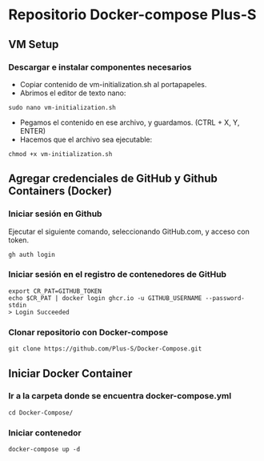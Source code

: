 # Repositorio Docker-compose Plus-S
## VM Setup
### Descargar e instalar componentes necesarios

+ Copiar contenido de vm-initialization.sh al portapapeles.
+ Abrimos el editor de texto nano:
```
sudo nano vm-initialization.sh
```
+ Pegamos el contenido en ese archivo, y guardamos. (CTRL + X, Y, ENTER)
+ Hacemos que el archivo sea ejecutable:
```
chmod +x vm-initialization.sh
```

## Agregar credenciales de GitHub y Github Containers (Docker)
### Iniciar sesión en Github
Ejecutar el siguiente comando, seleccionando GitHub.com, y acceso con token.
```
gh auth login
```

### Iniciar sesión en el registro de contenedores de GitHub
```
export CR_PAT=GITHUB_TOKEN
echo $CR_PAT | docker login ghcr.io -u GITHUB_USERNAME --password-stdin
> Login Succeeded
```

### Clonar repositorio con Docker-compose
```
git clone https://github.com/Plus-S/Docker-Compose.git
```
## Iniciar Docker Container
### Ir a la carpeta donde se encuentra docker-compose.yml
```
cd Docker-Compose/
```
### Iniciar contenedor
```
docker-compose up -d
```
